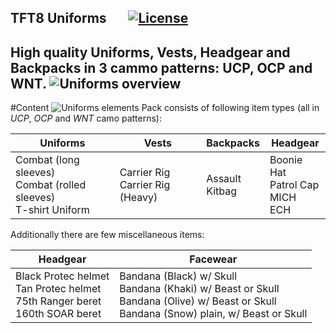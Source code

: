 ## TFT8 Uniforms &nbsp;&nbsp;&nbsp;&nbsp;&nbsp;&nbsp;</a><a href="https://www.bistudio.com/community/licenses/arma-public-license-share-alike"><img src="http://img.shields.io/badge/License-APL--SA-red.svg?style=plastic" alt="License"></a>  
High quality Uniforms, Vests, Headgear and Backpacks in 3 cammo patterns: **UCP**, **OCP** and **WNT**.
![Uniforms overview](https://tft8.com/img/uniforms_main2.png)
---
#Content
![Uniforms elements](https://tft8.com/img/uniforms_parts.png)
Pack consists of following item types (all in _UCP_, _OCP_ and _WNT_ camo patterns):

Uniforms|Vests|Backpacks|Headgear
---|---|---|---
Combat (long sleeves)<br/>Combat (rolled sleeves)<br/>T-shirt Uniform | Carrier Rig<br/>Carrier Rig (Heavy) | Assault<br/>Kitbag | Boonie Hat<br/>Patrol Cap<br/>MICH<br/>ECH

Additionally there are few miscellaneous items:

Headgear|Facewear
---|---|
Black Protec helmet</br>Tan Protec helmet</br>75th Ranger beret</br>160th SOAR beret | Bandana (Black) w/ Skull</br>Bandana (Khaki) w/ Beast or Skull</br>Bandana (Olive) w/ Beast or Skull</br>Bandana (Snow) plain, w/ Beast or Skull
